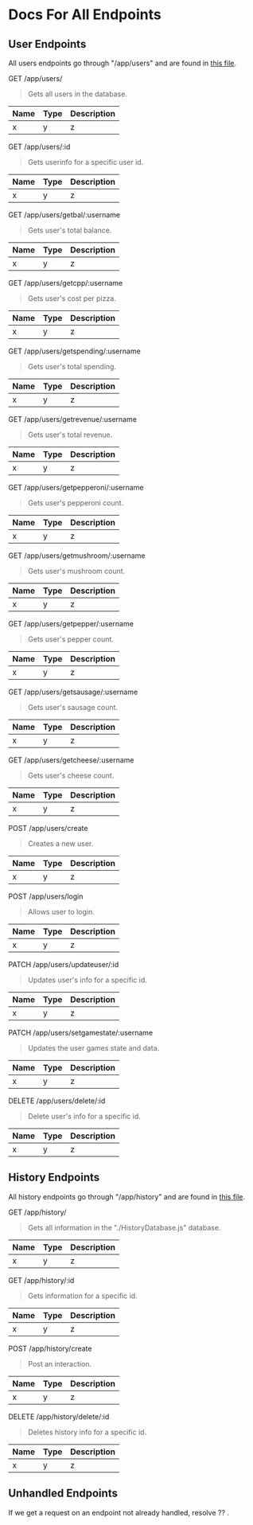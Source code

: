 # Docs For All Endpoints

## User Endpoints
All users endpoints go through "/app/users" and are found in [this file](/backend/Users/UsersRouter.js).

GET /app/users/
> Gets all users in the database.

| Name | Type | Description |
| --- | --- | --- |
| x | y | z |

GET /app/users/:id
> Gets userinfo for a specific user id. 

| Name | Type | Description |
| --- | --- | --- |
| x | y | z |

GET /app/users/getbal/:username
> Gets user's total balance. 

| Name | Type | Description |
| --- | --- | --- |
| x | y | z |

GET /app/users/getcpp/:username
> Gets user's cost per pizza.

| Name | Type | Description |
| --- | --- | --- |
| x | y | z |

GET /app/users/getspending/:username
> Gets user's total spending.

| Name | Type | Description |
| --- | --- | --- |
| x | y | z |

GET /app/users/getrevenue/:username
> Gets user's total revenue. 

| Name | Type | Description |
| --- | --- | --- |
| x | y | z |

GET /app/users/getpepperoni/:username
> Gets user's pepperoni count.

| Name | Type | Description |
| --- | --- | --- |
| x | y | z |

GET /app/users/getmushroom/:username
> Gets user's mushroom count.

| Name | Type | Description |
| --- | --- | --- |
| x | y | z |

GET /app/users/getpepper/:username
> Gets user's pepper count.

| Name | Type | Description |
| --- | --- | --- |
| x | y | z |

GET /app/users/getsausage/:username
> Gets user's sausage count.

| Name | Type | Description |
| --- | --- | --- |
| x | y | z |

GET /app/users/getcheese/:username
> Gets user's cheese count.

| Name | Type | Description |
| --- | --- | --- |
| x | y | z |

POST /app/users/create
> Creates a new user.

| Name | Type | Description |
| --- | --- | --- |
| x | y | z |

POST /app/users/login
> Allows user to login.

| Name | Type | Description |
| --- | --- | --- |
| x | y | z |

PATCH /app/users/updateuser/:id
> Updates user's info for a specific id.

| Name | Type | Description |
| --- | --- | --- |
| x | y | z |

PATCH /app/users/setgamestate/:username
> Updates the user games state and data. 

| Name | Type | Description |
| --- | --- | --- |
| x | y | z |

DELETE /app/users/delete/:id
> Delete user's info for a specific id.

| Name | Type | Description |
| --- | --- | --- |
| x | y | z |

## History Endpoints
All history endpoints go through "/app/history" and are found in [this file](/backend/History/HistoryRouter).

GET /app/history/
> Gets all information in the "./HistoryDatabase.js" database.

| Name | Type | Description |
| --- | --- | --- |
| x | y | z |

GET /app/history/:id
> Gets information for a specific id.

| Name | Type | Description |
| --- | --- | --- |
| x | y | z |

POST /app/history/create
> Post an interaction.

| Name | Type | Description |
| --- | --- | --- |
| x | y | z |

DELETE /app/history/delete/:id
> Deletes history info for a specific id.

| Name | Type | Description |
| --- | --- | --- |
| x | y | z |

## Unhandled Endpoints
If we get a request on an endpoint not already handled, resolve ?? .